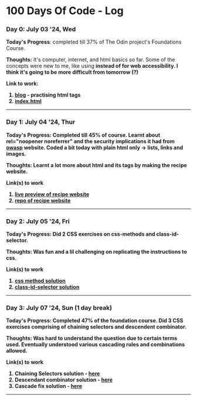 # 100 Days Of Code - Log

### Day 0: July 03 '24, Wed

**Today's Progress**: completed till 37% of The Odin project's Foundations Course.

**Thoughts:** It's computer, internet, and html basics so far. Some of the concepts were new to me, like using <strong> instead of <b> for web accessibility. I think it's going to be more difficult from tomorrow (?)

**Link to work:**
1. [blog](day1/blog.html) - practising html tags
2. [index.html](day1/index.html)

----

### Day 1: July 04 '24, Thur

**Today's Progress**: Completed till 45% of course. Learnt about rel="noopener noreferrer" and the security implications it had from [owasp](https://owasp.org/www-community/attacks/Reverse_Tabnabbing) website. Coded a bit today with plain html only -> lists, links and images.

**Thoughts:** Learnt a lot more about html and its tags by making the recipe website.

**Link(s) to work**
1. [live preview of recipe website](https://web3gurung.github.io/odin-recipes/)
2. [repo of recipe website](https://github.com/web3Gurung/odin-recipes)

----

### Day 2: July 05 '24, Fri

**Today's Progress**: Did 2 CSS exercises on css-methods and class-id-selector.

**Thoughts:** Was fun and a lil challenging on replicating the instructions to css.

**Link(s) to work**
1. [css method solution](https://github.com/TheOdinProject/css-exercises/commit/ffe2e84f431f2b7e7ee13431876d7651e9b264c0)
2. [class-id-selector solution](https://github.com/TheOdinProject/css-exercises/commit/06c5d32623bb690ec5964da37aabb9ca51d9afa4)

----

### Day 3: July 07 '24, Sun (1 day break)

**Today's Progress**: Completed 47% of the foundation course. Did 3 CSS exercises comprising of chaining selectors and descendent combinator.

**Thoughts:** Was hard to understand the question due to certain terms used. Eventually understood various cascading rules and combinations allowed.

**Link(s) to work**
1. Chaining Selectors solution - [here](https://github.com/web3Gurung/css-exercises/commit/2768b9467de6f2474fcadb0f3bee70a95d0aaea9)
2. Descendant combinator solution - [here](https://github.com/web3Gurung/css-exercises/commit/a41c0888bbc0e3343dc5324667e05975002ca26c)
3. Cascade fix solution - [here](https://github.com/web3Gurung/css-exercises/commit/796ef0361e7a3ec291301f64cd0a97be333de8ea)

----